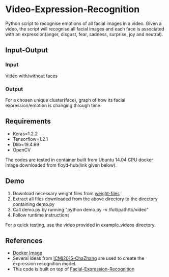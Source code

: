 # Video-Expression-Recognition
Python script to recognise emotions of all facial images in a video.
Given a video, the script will recognise all facial images and each face is associated with an expression(anger, disgust, fear, sadness, surprise, joy and neutral).

## Input-Output 
### Input
Video with/without faces
### Output 
For a chosen unique cluster(face), graph of how its facial expression/emotion is changing through time.

## Requirements 
* Keras=1.2.2
* Tensorflow=1.2.1
* Dlib=19.4.99
* OpenCV

The codes are tested in container built from Ubuntu 14.04 CPU docker image downloaded from floyd-hub(link given below).

## Demo 

1. Download necessary weight files from [weight-files](https://drive.google.com/open?id=0ByDWS1KXv3sodERVQXVraUc0NkU)
2. Extract all files downloaded from the above directory to the directory containing demo.py
3. Call demo.py by running "python demo.py -v /full/path/to/video" 
4. Follow runtime instructions 

For a quick testing, use the video provided in example_videos directory.
## References
* [Docker Image](https://github.com/floydhub/dl-docker)
* Several ideas from [ICMI2015-ChaZhang](https://www.microsoft.com/en-us/research/wp-content/uploads/2016/02/icmi2015_ChaZhang.pdf) are used to create the expression recognition model.
* This code is built on top of [Facial-Expression-Recognition](https://github.com/LamUong/FacialExpressionRecognition)
